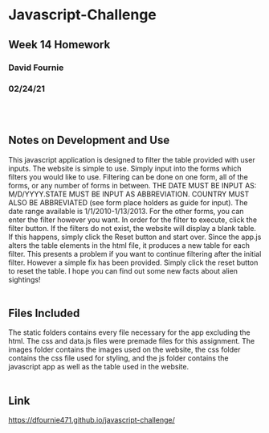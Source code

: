 # Javascript-Challenge
## Week 14 Homework
### David Fournie
### 02/24/21
<br><br>

## Notes on Development and Use
This javascript application is designed to filter the table provided with user inputs. The website is simple to use. Simply input into the forms which filters you would like to use. Filtering can be done on one form, all of the forms, or any number of forms in between. THE DATE MUST BE INPUT AS: M/D/YYYY.STATE MUST BE INPUT AS ABBREVIATION. COUNTRY MUST ALSO BE ABBREVIATED (see form place holders as guide for input). The date range available is 1/1/2010-1/13/2013. For the other forms, you can enter the filter however you want. In order for the filter to execute, click the filter button. If the filters do not exist, the website will display a blank table. If this happens, simply click the Reset button and start over. Since the app.js alters the table elements in the html file, it produces a new table for each filter. This presents a problem if you want to continue filtering after the initial filter. However a simple fix has been provided. Simply click the reset button to reset the table. I hope you can find out some new facts about alien sightings! <br><br>

## Files Included
The static folders contains every file necessary for the app excluding the html. The css and data.js files were premade files for this assignment. The images folder contains the images used on the website, the css folder contains the css file used for styling, and the js folder contains the javascript app as well as the table used in the website. <br><br>

## Link
https://dfournie471.github.io/javascript-challenge/
